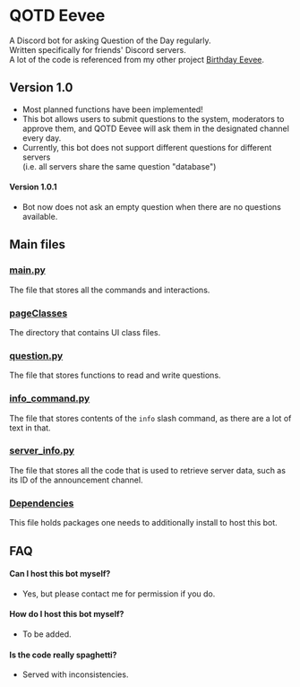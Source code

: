 # QOTD Eevee

A Discord bot for asking Question of the Day regularly.<br/>
Written specifically for friends' Discord servers.<br/>
A lot of the code is referenced from my other project [Birthday Eevee](https://github.com/anormalperson8/Birthday).

## Version 1.0
- Most planned functions have been implemented!
- This bot allows users to submit questions to the system, moderators to approve them,
and QOTD Eevee will ask them in the designated channel every day.
- Currently, this bot does not support different questions for different servers<br/>
  (i.e. all servers share the same question "database")

#### Version 1.0.1
- Bot now does not ask an empty question when there are no questions available.

## Main files

### [main.py](/main.py)
The file that stores all the commands and interactions.

### [pageClasses](/pageClasses)
The directory that contains UI class files.

### [question.py](/question.py)
The file that stores functions to read and write questions.

### [info_command.py](/info_command.py)
The file that stores contents of the `info` slash command, as there are a lot of text in that.

### [server_info.py](/server_info.py)
The file that stores all the code that is used to retrieve server data, such as its ID of the announcement channel.

### [Dependencies](/requirements.txt)
This file holds packages one needs to additionally install to host this bot.

## FAQ
#### Can I host this bot myself?
- Yes, but please contact me for permission if you do.

#### How do I host this bot myself?
- To be added.

#### Is the code really spaghetti?
- Served with inconsistencies.

